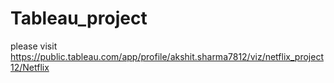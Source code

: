 # Tableau_project
please visit 
https://public.tableau.com/app/profile/akshit.sharma7812/viz/netflix_project12/Netflix
